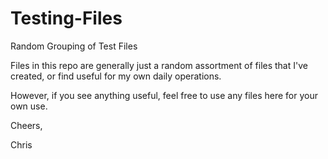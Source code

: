 # Testing-Files
Random Grouping of Test Files

Files in this repo are generally just a random assortment of files that I've created, 
or find useful for my own daily operations.

However, if you see anything useful, feel free to use any files here for your own use.

Cheers,

Chris 
